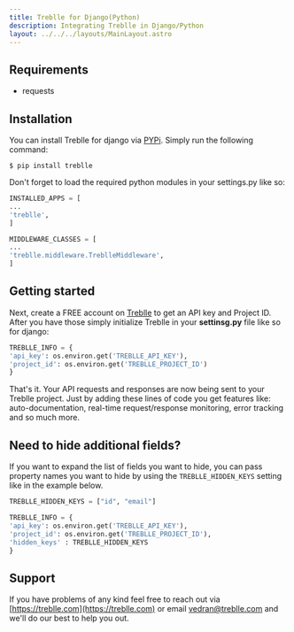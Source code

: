 ```yaml
---
title: Treblle for Django(Python)
description: Integrating Treblle in Django/Python
layout: ../../../layouts/MainLayout.astro
---
```

## Requirements

- requests

## Installation

You can install Treblle for django via [PYPi](https://pypi.org/). Simply run the following command:

```shell
$ pip install treblle
```

Don't forget to load the required python modules in your settings.py like so:

```py
INSTALLED_APPS = [
...
'treblle',
]
```

```py
MIDDLEWARE_CLASSES = [
...
'treblle.middleware.TreblleMiddleware',
]
```

## Getting started

Next, create a FREE account on [Treblle](https://treblle.com) to get an API key and Project ID. After you have those simply initialize Treblle in your **settinsg.py** file like so for django:

```py
TREBLLE_INFO = {
'api_key': os.environ.get('TREBLLE_API_KEY'),
'project_id': os.environ.get('TREBLLE_PROJECT_ID')
}
```
That's it. Your API requests and responses are now being sent to your Treblle project. Just by adding these lines of code you get features like: auto-documentation, real-time request/response monitoring, error tracking and so much more.


## Need to hide additional fields?


If you want to expand the list of fields you want to hide, you can pass property names you want to hide by using the `TREBLLE_HIDDEN_KEYS` setting like in the example below.

```py
TREBLLE_HIDDEN_KEYS = ["id", "email"]
```

```py
TREBLLE_INFO = {
'api_key': os.environ.get('TREBLLE_API_KEY'),
'project_id': os.environ.get('TREBLLE_PROJECT_ID'),
'hidden_keys' : TREBLLE_HIDDEN_KEYS
}
```

## Support

If you have problems of any kind feel free to reach out via [https://treblle.com](https://treblle.com) or email vedran@treblle.com and we'll do our best to help you out.

